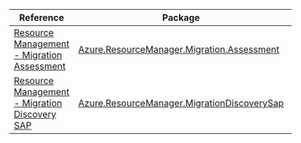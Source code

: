 | Reference | Package | Source |
|---|---|---|
|[Resource Management - Migration Assessment](resourcemanager.migration.assessment-readme.md)|[Azure.ResourceManager.Migration.Assessment](https://www.nuget.org/packages/Azure.ResourceManager.Migration.Assessment)|[GitHub](https://github.com/Azure/azure-sdk-for-net/blob/main/sdk/migrationassessment/Azure.ResourceManager.Migration.Assessment)|
|[Resource Management - Migration Discovery SAP](resourcemanager.migrationdiscoverysap-readme.md)|[Azure.ResourceManager.MigrationDiscoverySap](https://www.nuget.org/packages/Azure.ResourceManager.MigrationDiscoverySap)|[GitHub](https://github.com/Azure/azure-sdk-for-net/blob/main/sdk/migrationdiscoverysap/Azure.ResourceManager.MigrationDiscoverySap)|
